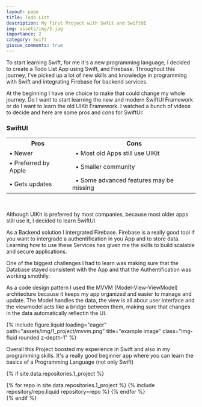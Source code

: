 ```yaml
---
layout: page
title: Todo List
description: My first Project with Swfit and SwiftUI
img: assets/img/3.jpg
importance: 2
category: Swift
giscus_comments: true
---
```


To start learning Swift, for me it's a new programming language, I decided to create a Todo List App using Swift, and Firebase. Throughout this journey, I've picked up a lot of new skills and knowledge in programming with Swift and integrating Firebase for backend services.

At the beginning I have one choice to make that could change my whole journey. Do I want to start learning the new and modern SwiftUI Framework or do I want to learn the old UIKit Framework. I watched a bunch of videos to decide and here are some pros and cons for SwiftUI:

### **SwiftUI**

<table>
  <tr>
    <th>Pros</th>
    <th>&nbsp;&nbsp;Cons</th>
  </tr>
  <tr>
    <td>• Newer</td>
    <td>&nbsp;&nbsp;• Most old Apps still use UIKit</td>
  </tr>
  <tr>
    <td>• Preferred by Apple</td>
    <td>&nbsp;&nbsp;• Smaller community</td>
  </tr>
  <tr>
    <td>• Gets updates</td>
    <td>&nbsp;&nbsp;• Some advanced features may be missing</td>
  </tr>
</table>
<br>

Although UIKit is preferred by most companies, because most older apps still use it, I decided to learn SwiftUI.

As a Backend solution I intergrated Firebase. Firebase is a really good tool if you want to intergrade a authentification in you App and to store data.
Learning how to use these Services has given me the skills to build scalable and secure applications.

One of the biggest challenges I had to learn was making sure that the Database stayed consistent with the App and that the Authentification was working smothily.

As a code design pattern I used the MVVM (Model-View-ViewModel) architecture because it keeps my app organized and easier to manage and update. The Model handles the data, the view is all about user interface and the viewmodel acts like a bridge between them, making sure that changes in the data automatically reflectin the UI.

<div class="row">
    <div class="col-sm mt-3 mt-md-0">
        {% include figure.liquid loading="eager" path="assets/img/1_project/mvvm.png" title="example image" class="img-fluid rounded z-depth-1" %}
    </div>
</div>

Overall this Project boosted my experience in Swift and also in my programming skills. It's a really good beginner app where you can learn the basics of a Programming Language (not only Swift)

{% if site.data.repositories.1_project %}

<div class="repositories d-flex flex-wrap flex-md-row flex-column justify-content-between align-items-center">
  {% for repo in site.data.repositories.1_project %}
    {% include repository/repo.liquid repository=repo %}
  {% endfor %}
</div>
{% endif %}
